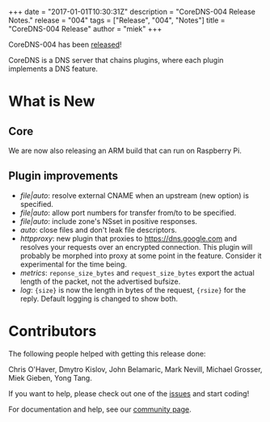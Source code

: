 +++
date = "2017-01-01T10:30:31Z"
description = "CoreDNS-004 Release Notes."
release = "004"
tags = ["Release", "004", "Notes"]
title = "CoreDNS-004 Release"
author = "miek"
+++

CoreDNS-004 has been [released](https://github.com/coredns/coredns/releases/tag/v004)!

CoreDNS is a DNS server that chains plugins, where each plugin implements a DNS feature.

# What is New

## Core

We are now also releasing an ARM build that can run on Raspberry Pi.

## Plugin improvements

* *file|auto*: resolve external CNAME when an upstream (new option) is specified.
* *file|auto*: allow port numbers for transfer from/to to be specified.
* *file|auto*: include zone's NSset in positive responses.
* *auto*: close files and don't leak file descriptors.
* *httpproxy*: new plugin that proxies to <https://dns.google.com> and resolves your requests over an encrypted connection. This plugin will probably be morphed into proxy at some point in the feature. Consider it experimental for the time being.
* *metrics*: `reponse_size_bytes` and `request_size_bytes` export the actual length of the packet, not the advertised bufsize.
* *log*: `{size}` is now the length in bytes of the request, `{rsize}` for the reply. Default logging is changed to show both.

# Contributors

The following people helped with getting this release done:

Chris O'Haver,
Dmytro Kislov,
John Belamaric,
Mark Nevill,
Michael Grosser,
Miek Gieben,
Yong Tang.

If you want to help, please check out one of the [issues](https://github.com/coredns/coredns/issues/)
and start coding!

For documentation and help, see our [community page](https://coredns.io/community/).

